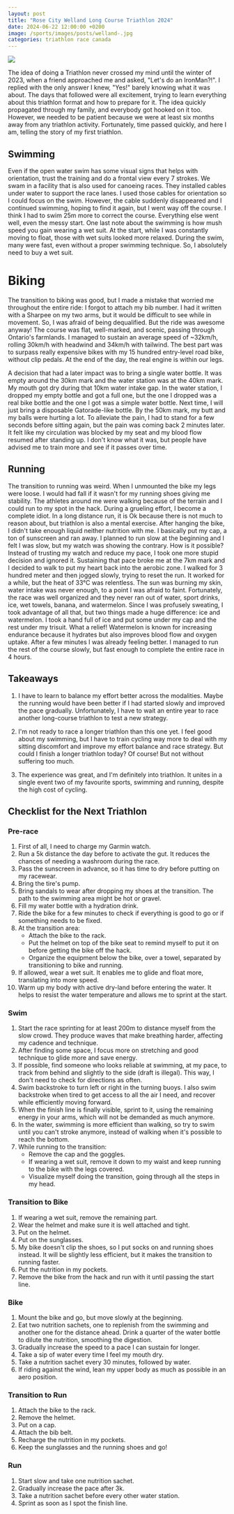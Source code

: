 ```yaml
---
layout: post
title: "Rose City Welland Long Course Triathlon 2024"
date: 2024-06-22 12:00:00 +0200
image: /sports/images/posts/welland-.jpg
categories: triathlon race canada
---
```


![](/sports/images/posts/.jpg)

The idea of doing a Triathlon never crossed my mind until the winter of 2023, when a friend approached me and asked, "Let's do an IronMan?!". I replied with the only answer I knew, "Yes!" barely knowing what it was about. The days that followed were all excitement, trying to learn everything about this triathlon format and how to prepare for it. The idea quickly propagated through my family, and everybody got hooked on it too. However, we needed to be patient because we were at least six months away from any triathlon activity. Fortunately, time passed quickly, and here I am, telling the story of my first triathlon.

<!-- more -->

## Swimming

Even if the open water swim has some visual signs that helps with orientation, trust the training and do a frontal view every 7 strokes. We swam in a facility that is also used for canoeing races. They installed cables under water to support the race lanes. I used those cables for orientation so I could focus on the swim. However, the cable suddenly disappeared and I continued swimming, hoping to find it again, but I went way off the course. I think I had to swim 25m more to correct the course. Everything else went well, even the messy start. One last note about the swimming is how mush speed you gain wearing a wet suit. At the start, while I was constantly moving to float, those with wet suits looked more relaxed. During the swim, many were fast, even without a proper swimming technique. So, I absolutely need to buy a wet suit.

# Biking

The transition to biking was good, but I made a mistake that worried me throughout the entire ride: I forgot to attach my bib number. I had it written with a Sharpee on my two arms, but it would be difficult to see while in movement. So, I was afraid of being dequalified. But the ride was awesome anyway! The course was flat, well-marked, and scenic, passing through Ontario's farmlands. I managed to sustain an average speed of ~32km/h, rolling 30km/h with headwind and 34km/h with tailwind. The best part was to surpass really expensive bikes with my 15 hundred entry-level road bike, without clip pedals. At the end of the day, the real engine is within our legs.

A decision that had a later impact was to bring a single water bottle. It was empty around the 30km mark and the water station was at the 40km mark. My mouth got dry during that 10km water intake gap. In the water station, I dropped my empty bottle and got a full one, but the one I dropped was a real bike bottle and the one I got was a simple water bottle. Next time, I will just bring a disposable Gatorade-like bottle. By the 50km mark, my butt and my balls were hurting a lot. To alleviate the pain, I had to stand for a few seconds before sitting again, but the pain was coming back 2 minutes later. It felt like my circulation was blocked by my seat and my blood flow resumed after standing up. I don't know what it was, but people have advised me to train more and see if it passes over time.

## Running

The transition to running was weird. When I unmounted the bike my legs were loose. I would had fall if it wasn't for my running shoes giving me stability. The athletes around me were walking because of the terrain and I could run to my spot in the hack. During a grueling effort, I become a complete idiot. In a long distance run, it is Ok because there is not much to reason about, but triathlon is also a mental exercise. After hanging the bike, I didn't take enough liquid neither nutrition with me. I basically put my cap, a ton of sunscreen and ran away. I planned to run slow at the beginning and I felt I was slow, but my watch was showing the contrary. How is it possible? Instead of trusting my watch and reduce my pace, I took one more stupid decision and ignored it. Sustaining that pace broke me at the 7km mark and I decided to walk to put my heart back into the aerobic zone. I walked for 3 hundred meter and then jogged slowly, trying to reset the run. It worked for a while, but the heat of 33°C was relentless. The sun was burning my skin, water intake was never enough, to a point I was afraid to faint. Fortunately, the race was well organized and they never ran out of water, sport drinks, ice, wet towels, banana, and watermelon. Since I was profusely sweating, I took advantage of all that, but two things made a huge difference: ice and watermelon. I took a hand full of ice and put some under my cap and the rest under my trisuit. What a relief! Watermelon is known for increasing endurance because it hydrates but also improves blood flow and oxygen uptake. After a few minutes I was already feeling better. I managed to run the rest of the course slowly, but fast enough to complete the entire race in 4 hours.

## Takeaways

1. I have to learn to balance my effort better across the modalities. Maybe the running would have been better if I had started slowly and improved the pace gradually. Unfortunately, I have to wait an entire year to race another long-course triathlon to test a new strategy.

2. I'm not ready to race a longer triathlon than this one yet. I feel good about my swimming, but I have to train cycling way more to deal with my sitting discomfort and improve my effort balance and race strategy. But could I finish a longer triathlon today? Of course! But not without suffering too much.

3. The experience was great, and I'm definitely into triathlon. It unites in a single event two of my favourite sports, swimming and running, despite the high cost of cycling.

## Checklist for the Next Triathlon

### Pre-race

1. First of all, I need to charge my Garmin watch.
2. Run a 5k distance the day before to activate the gut. It reduces the chances of needing a washroom during the race.
3. Pass the sunscreen in advance, so it has time to dry before putting on my racewear.
4. Bring the tire's pump.
5. Bring sandals to wear after dropping my shoes at the transition. The path to the swimming area might be hot or gravel.
6. Fill my water bottle with a hydration drink.
7. Ride the bike for a few minutes to check if everything is good to go or if something needs to be fixed.
8. At the transition area:
   - Attach the bike to the rack.
   - Put the helmet on top of the bike seat to remind myself to put it on before getting the bike off the hack.
   - Organize the equipment below the bike, over a towel, separated by transitioning to bike and running.
9. If allowed, wear a wet suit. It enables me to glide and float more, translating into more speed.
10. Warm up my body with active dry-land before entering the water. It helps to resist the water temperature and allows me to sprint at the start.

### Swim

1. Start the race sprinting for at least 200m to distance myself from the slow crowd. They produce waves that make breathing harder, affecting my cadence and technique.
2. After finding some space, I focus more on stretching and good technique to glide more and save energy.
3. If possible, find someone who looks reliable at swimming, at my pace, to track from behind and slightly to the side (draft is illegal). This way, I don't need to check for directions as often.
4. Swim backstroke to turn left or right in the turning buoys. I also swim backstroke when tired to get access to all the air I need, and recover while efficiently moving forward.
5. When the finish line is finally visible, sprint to it, using the remaining energy in your arms, which will not be demanded as much anymore.
6. In the water, swimming is more efficient than walking, so try to swim until you can't stroke anymore, instead of walking when it's possible to reach the bottom.
7. While running to the transition:
   - Remove the cap and the goggles.
   - If wearing a wet suit, remove it down to my waist and keep running to the bike with the legs covered.
   - Visualize myself doing the transition, going through all the steps in my head.

### Transition to Bike

1. If wearing a wet suit, remove the remaining part.
2. Wear the helmet and make sure it is well attached and tight.
3. Put on the helmet.
4. Put on the sunglasses.
5. My bike doesn't clip the shoes, so I put socks on and running shoes instead. It will be slightly less efficient, but it makes the transition to running faster.
6. Put the nutrition in my pockets.
7. Remove the bike from the hack and run with it until passing the start line.

### Bike

1. Mount the bike and go, but move slowly at the beginning.
2. Eat two nutrition sachets, one to replenish from the swimming and another one for the distance ahead. Drink a quarter of the water bottle to dilute the nutrition, smoothing the digestion.
3. Gradually increase the speed to a pace I can sustain for longer.
4. Take a sip of water every time I feel my mouth dry.
5. Take a nutrition sachet every 30 minutes, followed by water.
6. If riding against the wind, lean my upper body as much as possible in an aero position.

### Transition to Run

1. Attach the bike to the rack.
2. Remove the helmet.
3. Put on a cap.
4. Attach the bib belt.
5. Recharge the nutrition in my pockets.
6. Keep the sunglasses and the running shoes and go!

### Run

1. Start slow and take one nutrition sachet.
2. Gradually increase the pace after 3k.
3. Take a nutrition sachet before every other water station.
4. Sprint as soon as I spot the finish line.